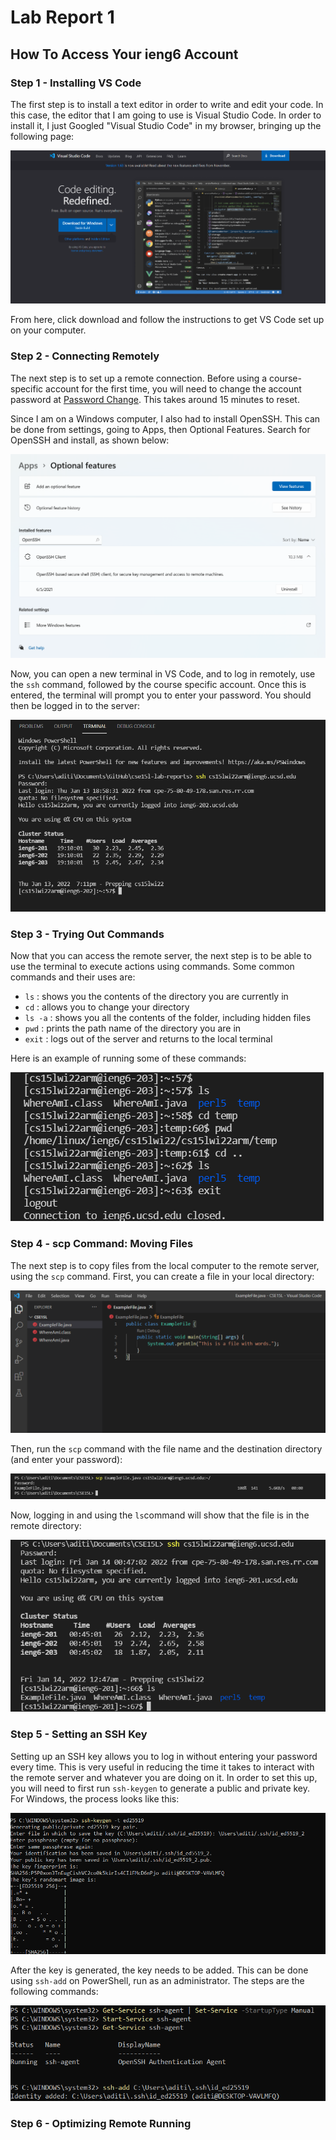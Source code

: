 # Lab Report 1
## How To Access Your ieng6 Account 
### Step 1 - Installing VS Code
The first step is to install a text editor in order to write and edit your code. In this case, the editor that I am going to use is Visual Studio Code. In order to install it, I just Googled "Visual Studio Code" in my browser, bringing up the following page: 

![Image](vs-code.png)

From here, click download and follow the instructions to get VS Code set up on your computer. 

### Step 2 - Connecting Remotely
The next step is to set up a remote connection. Before using a course-specific account for the first time, you will need to change the account password at [Password Change](https://sdacs.ucsd.edu/~icc/index.php). This takes around 15 minutes to reset. 

Since I am on a Windows computer, I also had to install OpenSSH. This can be done from settings, going to Apps, then Optional Features. Search for OpenSSH and install, as shown below:

![Image](openssh-install-updated.png)

Now, you can open a new terminal in VS Code, and to log in remotely, use the `ssh` command, followed by the course specific account. Once this is entered, the terminal will prompt you to enter your password. You should then be logged in to the server: 

![Image](remote.png)

### Step 3 - Trying Out Commands
Now that you can access the remote server, the next step is to be able to use the terminal to execute actions using commands. Some common commands and their uses are:
- `ls` : shows you the contents of the directory you are currently in
- `cd` : allows you to change your directory
- `ls -a` : shows you all the contents of the folder, including hidden files
- `pwd` : prints the path name of the directory you are in
- `exit` : logs out of the server and returns to the local terminal

Here is an example of running some of these commands:

![image](commands.png)

### Step 4 - scp Command: Moving Files
The next step is to copy files from the local computer to the remote server, using the `scp` command. First, you can create a file in your local directory: 

![Image](examplefile.png)

Then, run the `scp` command with the file name and the destination directory (and enter your password):

![Image](scp.png)

Now, logging in and using the `ls`command will show that the file is in the remote directory:

![Image](ls.png)

### Step 5 - Setting an SSH Key
Setting up an SSH key allows you to log in without entering your password every time. This is very useful in reducing the time it takes to interact with the remote server and whatever you are doing on it. In order to set this up, you will need to first run `ssh-keygen` to generate a public and private key. For Windows, the process looks like this: 

![Image](ssh-keygen.png)

After the key is generated, the key needs to be added. This can be done using `ssh-add` on PowerShell, run as an administrator. The steps are the following commands:

![Image](ssh-add.png)



### Step 6 - Optimizing Remote Running